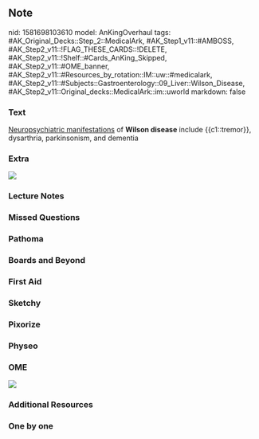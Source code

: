 ## Note
nid: 1581698103610
model: AnKingOverhaul
tags: #AK_Original_Decks::Step_2::MedicalArk, #AK_Step1_v11::#AMBOSS, #AK_Step2_v11::!FLAG_THESE_CARDS::!DELETE, #AK_Step2_v11::!Shelf::#Cards_AnKing_Skipped, #AK_Step2_v11::#OME_banner, #AK_Step2_v11::#Resources_by_rotation::IM::uw::#medicalark, #AK_Step2_v11::#Subjects::Gastroenterology::09_Liver::Wilson_Disease, #AK_Step2_v11::Original_decks::MedicalArk::im::uworld
markdown: false

### Text
<u>Neuropsychiatric manifestations</u> of <b>Wilson disease</b>
include {{c1::tremor}}, dysarthria, parkinsonism, and dementia

### Extra
<img src="paste-67263482822657.jpg">

### Lecture Notes


### Missed Questions


### Pathoma


### Boards and Beyond


### First Aid


### Sketchy


### Pixorize


### Physeo


### OME
<div class="ome-widget">
  <a href="https://onlinemeded.org?ref=anki"><img src=
  "_OME_AnkiFlashcards_General_3.png"></a>
</div>

### Additional Resources


### One by one

